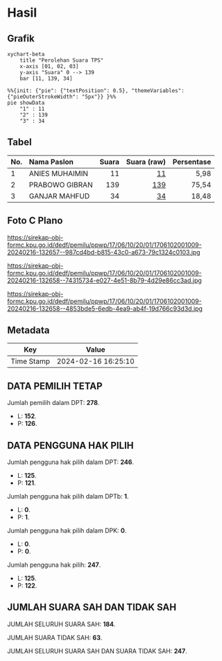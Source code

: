 # Hasil

## Grafik

```mermaid
xychart-beta
    title "Perolehan Suara TPS"
    x-axis [01, 02, 03]
    y-axis "Suara" 0 --> 139
    bar [11, 139, 34]
```

```mermaid
%%{init: {"pie": {"textPosition": 0.5}, "themeVariables": {"pieOuterStrokeWidth": "5px"}} }%%
pie showData
    "1" : 11
    "2" : 139
    "3" : 34
```

## Tabel

| No. | Nama Paslon    | Suara | Suara (raw) | Persentase |
|:--- |:-------------- | -----:| -----------:| ----------:|
| 1   | ANIES MUHAIMIN | 11    | [11][p-1]   | 5,98       |
| 2   | PRABOWO GIBRAN | 139   | [139][p-2]  | 75,54      |
| 3   | GANJAR MAHFUD  | 34    | [34][p-3]   | 18,48      |


[p-1]: https://github.com/gigit-pemilu/pemilu-2024-17-bengkulu/blob/main/pilpres/hitung-suara/sub/17-bengkulu/sub/06-muko-muko/sub/10-penarik/sub/2001-penarik/sub/009-tps/sub/paslon-1.txt
[p-2]: https://github.com/gigit-pemilu/pemilu-2024-17-bengkulu/blob/main/pilpres/hitung-suara/sub/17-bengkulu/sub/06-muko-muko/sub/10-penarik/sub/2001-penarik/sub/009-tps/sub/paslon-2.txt
[p-3]: https://github.com/gigit-pemilu/pemilu-2024-17-bengkulu/blob/main/pilpres/hitung-suara/sub/17-bengkulu/sub/06-muko-muko/sub/10-penarik/sub/2001-penarik/sub/009-tps/sub/paslon-3.txt

## Foto C Plano

https://sirekap-obj-formc.kpu.go.id/dedf/pemilu/ppwp/17/06/10/20/01/1706102001009-20240216-132657--987cd4bd-b815-43c0-a673-79c1324c0103.jpg

https://sirekap-obj-formc.kpu.go.id/dedf/pemilu/ppwp/17/06/10/20/01/1706102001009-20240216-132658--74315734-e027-4e51-8b79-4d29e86cc3ad.jpg

https://sirekap-obj-formc.kpu.go.id/dedf/pemilu/ppwp/17/06/10/20/01/1706102001009-20240216-132658--4853bde5-6edb-4ea9-ab4f-19d766c93d3d.jpg


## Metadata

| Key        | Value               |
| ---------- | ------------------- |
| Time Stamp | 2024-02-16 16:25:10 |


## DATA PEMILIH TETAP

Jumlah pemilih dalam DPT: **278**.
 * L: **152**.
 * P: **126**.

## DATA PENGGUNA HAK PILIH

Jumlah pengguna hak pilih dalam DPT: **246**.
 * L: **125**.
 * P: **121**.

Jumlah pengguna hak pilih dalam DPTb: **1**.
 * L: **0**.
 * P: **1**.

Jumlah pengguna hak pilih dalam DPK: **0**.
 * L: **0**.
 * P: **0**.

Jumlah pengguna hak pilih: **247**.
 * L: **125**.
 * P: **122**.

## JUMLAH SUARA SAH DAN TIDAK SAH

JUMLAH SELURUH SUARA SAH: **184**.

JUMLAH SUARA TIDAK SAH: **63**.

JUMLAH SELURUH SUARA SAH DAN SUARA TIDAK SAH: **247**.


